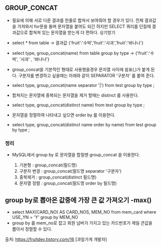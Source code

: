 ## GROUP_CONCAT
  - 필요에 의해 서로 다른 결과를 한줄로 합쳐서 보여줘야 할 경우가 있다. 전체 결과값을 가져와서 for문을 돌며 문자열을 붙여도 되긴 하지만 
    SELECT 쿼리를 던질때 결과값으로 합쳐져 있는 문자열을 받는게 더 편하다. 싱기방기
    
  - select * from table
  -> 결과값 {'fruit':'수박','fruit':'사과','fruit':'바나나'}
  - select type, group_concat(name) from table group by type
  -> {'fruit':'수박', '사과' , '바나나'} 
  
  - group_concat을 기본적인 형태로 사용했을경우 문자열 사이에 쉼표(,)가 붙게 된다.
    구분자를 변경하고 싶을때는 아래와 같이 SEPARATOR '구분자' 를 붙여 준다.
  - select type, group_concat(name separator '|') from test group by type ;

  - 합쳐지는 문자열에 중복되는 문자열을 제거 할때는 distinct 를 사용한다.
  - select type, group_concat(distinct name) from test group by type ;

  - 문자열을 정렬하여 나타내고 싶으면 order by 를 이용한다.
  - select type, group_concat(distinct name order by name) from test group by type ;


### 정리
  - MySQL에서 group by 로 문자열을 합칠땐 group_concat 을 이용한다.

    1. 기본형 : group_concat(필드명)
    2. 구분자 변경 : group_concat(필드명 separator '구분자')
    3. 중복제거 : group_concat(distinct 필드명)
    4. 문자열 정렬 : group_concat(필드명 order by 필드명)

## group by로 뽑아온 값중에 가장 큰 값 가져오기 -max() 
  - select MAX(CARD_NO) AS CARD_NOS, MEM_NO from mem_card where USE_YN = 'Y' group by MEM_NO
  - group by 를 mem_no로 잡고 회원 넘버가 가지고 있는 카드번호가 제일 큰값을 뽑아서 정렬할 수 있다.








   출처: https://fruitdev.tistory.com/16 [과일가게 개발자]

